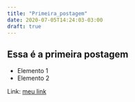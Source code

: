 ```yaml
---
title: "Primeira_postagem"
date: 2020-07-05T14:24:03-03:00
draft: true
---
```


## Essa é a primeira postagem

* Elemento 1
* Elemento 2

Link: [meu link](https://google.com)
